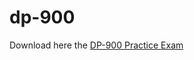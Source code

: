 # dp-900

Download here the [DP-900 Practice Exam](https://apps.apple.com/us/app/dp-900-practice-exam/id1589968225)
